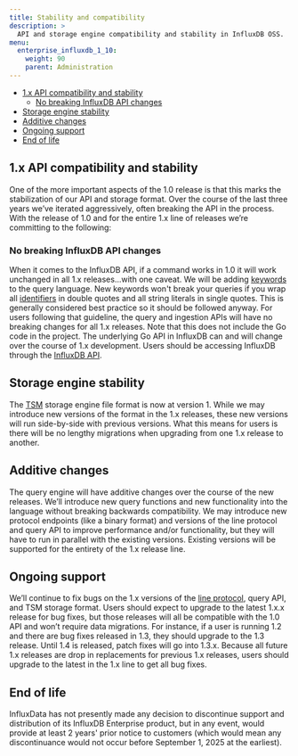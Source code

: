 ```yaml
---
title: Stability and compatibility
description: >
  API and storage engine compatibility and stability in InfluxDB OSS.
menu:
  enterprise_influxdb_1_10:
    weight: 90
    parent: Administration
---
```


- [1.x API compatibility and stability](#1x-api-compatibility-and-stability)
  - [No breaking InfluxDB API changes](#no-breaking-influxdb-api-changes)
- [Storage engine stability](#storage-engine-stability)
- [Additive changes](#additive-changes)
- [Ongoing support](#ongoing-support)
- [End of life](#end-of-life)

## 1.x API compatibility and stability

One of the more important aspects of the 1.0 release is that this marks the stabilization of our API and storage format. Over the course of the last three years we’ve iterated aggressively, often breaking the API in the process. With the release of 1.0 and for the entire 1.x line of releases we’re committing to the following:

### No breaking InfluxDB API changes

When it comes to the InfluxDB API, if a command works in 1.0 it will work unchanged in all 1.x releases...with one caveat. We will be adding [keywords](/enterprise_influxdb/v1.10/query_language/spec/#keywords) to the query language. New keywords won't break your queries if you wrap all [identifiers](/enterprise_influxdb/v1.10/concepts/glossary/#identifier) in double quotes and all string literals in single quotes. This is generally considered best practice so it should be followed anyway. For users following that guideline, the query and ingestion APIs will have no breaking changes for all 1.x releases. Note that this does not include the Go code in the project. The underlying Go API in InfluxDB can and will change over the course of 1.x development. Users should be accessing InfluxDB through the [InfluxDB API](/enterprise_influxdb/v1.10/tools/api/).

## Storage engine stability

The [TSM](/enterprise_influxdb/v1.10/concepts/glossary/#tsm-time-structured-merge-tree) storage engine file format is now at version 1. While we may introduce new versions of the format in the 1.x releases, these new versions will run side-by-side with previous versions. What this means for users is there will be no lengthy migrations when upgrading from one 1.x release to another.

## Additive changes

The query engine will have additive changes over the course of the new releases. We’ll introduce new query functions and new functionality into the language without breaking backwards compatibility. We may introduce new protocol endpoints (like a binary format) and versions of the line protocol and query API to improve performance and/or functionality, but they will have to run in parallel with the existing versions. Existing versions will be supported for the entirety of the 1.x release line.

## Ongoing support

We’ll continue to fix bugs on the 1.x versions of the [line protocol](/enterprise_influxdb/v1.10/concepts/glossary/#influxdb-line-protocol), query API, and TSM storage format. Users should expect to upgrade to the latest 1.x.x release for bug fixes, but those releases will all be compatible with the 1.0 API and won’t require data migrations. For instance, if a user is running 1.2 and there are bug fixes released in 1.3, they should upgrade to the 1.3 release. Until 1.4 is released, patch fixes will go into 1.3.x. Because all future 1.x releases are drop in replacements for previous 1.x releases, users should upgrade to the latest in the 1.x line to get all bug fixes.

## End of life

InfluxData has not presently made any decision to discontinue support and
distribution of its InfluxDB Enterprise product, but in any event, would provide
at least 2 years' prior notice to customers (which would mean any discontinuance
would not occur before September 1, 2025 at the earliest).
